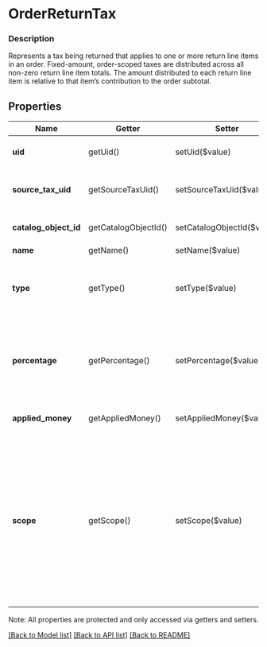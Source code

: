 # OrderReturnTax

### Description

Represents a tax being returned that applies to one or more return line items in an order.  Fixed-amount, order-scoped taxes are distributed across all non-zero return line item totals. The amount distributed to each return line item is relative to that item’s contribution to the order subtotal.

## Properties
Name | Getter | Setter | Type | Description | Notes
------------ | ------------- | ------------- | ------------- | ------------- | -------------
**uid** | getUid() | setUid($value) | **string** | Unique ID that identifies the return tax only within this order. | [optional] 
**source_tax_uid** | getSourceTaxUid() | setSourceTaxUid($value) | **string** | &#x60;uid&#x60; of the Tax from the Order which contains the original charge of this tax. | [optional] 
**catalog_object_id** | getCatalogObjectId() | setCatalogObjectId($value) | **string** | The catalog object id referencing &#x60;CatalogTax&#x60;. | [optional] 
**name** | getName() | setName($value) | **string** | The tax&#39;s name. | [optional] 
**type** | getType() | setType($value) | **string** | Indicates the calculation method used to apply the tax. See [OrderLineItemTaxType](#type-orderlineitemtaxtype) for possible values | [optional] 
**percentage** | getPercentage() | setPercentage($value) | **string** | The percentage of the tax, as a string representation of a decimal number. For example, a value of &#x60;\&quot;7.25\&quot;&#x60; corresponds to a percentage of 7.25%. | [optional] 
**applied_money** | getAppliedMoney() | setAppliedMoney($value) | [**\SquareConnect\Model\Money**](Money.md) | The amount of the money applied by the tax in an order. | [optional] 
**scope** | getScope() | setScope($value) | **string** | Indicates the level at which the &#x60;OrderReturnTax&#x60; applies. For &#x60;ORDER&#x60; scoped taxes, Square generates references in &#x60;applied_taxes&#x60; on all &#x60;OrderReturnLineItem&#x60;s. For &#x60;LINE_ITEM&#x60; scoped taxes, the tax will only apply to &#x60;OrderReturnLineItem&#x60;s with references in their &#x60;applied_discounts&#x60; field. See [OrderLineItemTaxScope](#type-orderlineitemtaxscope) for possible values | [optional] 

Note: All properties are protected and only accessed via getters and setters.

[[Back to Model list]](../../README.md#documentation-for-models) [[Back to API list]](../../README.md#documentation-for-api-endpoints) [[Back to README]](../../README.md)

